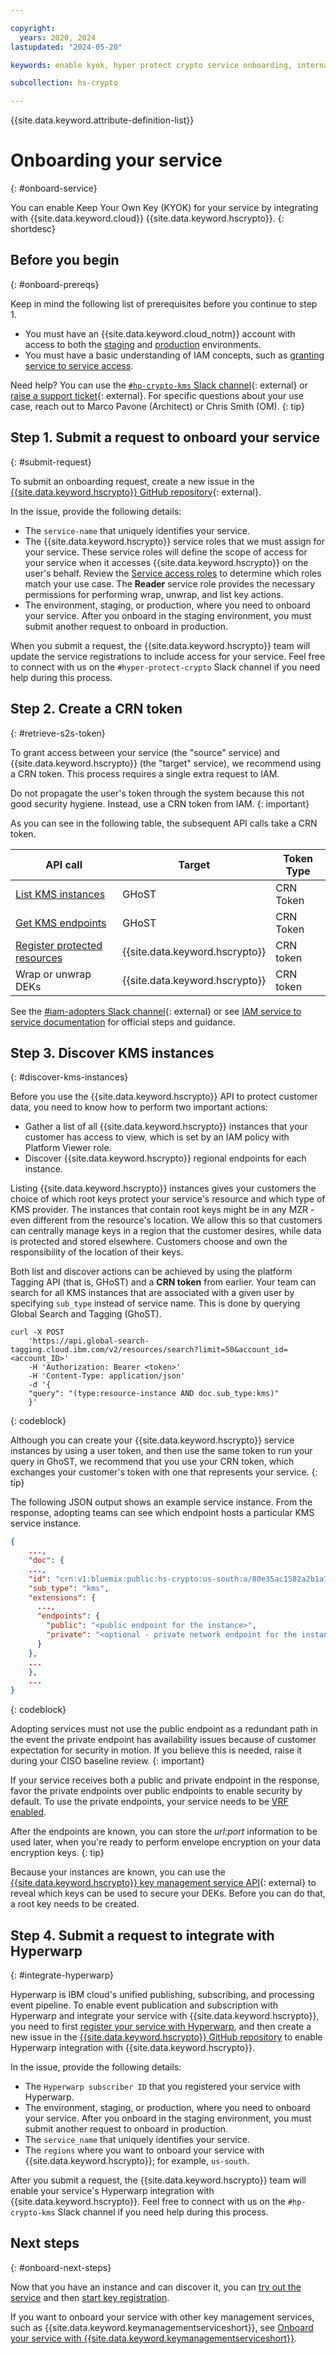 ```yaml
---

copyright:
  years: 2020, 2024
lastupdated: "2024-05-20"

keywords: enable kyok, hyper protect crypto service onboarding, internal, kyok, onboard service, crn token

subcollection: hs-crypto

---
```


{{site.data.keyword.attribute-definition-list}}



# Onboarding your service
{: #onboard-service}

You can enable Keep Your Own Key (KYOK) for your service by integrating with {{site.data.keyword.cloud}} {{site.data.keyword.hscrypto}}.
{: shortdesc}

## Before you begin
{: #onboard-prereqs}

Keep in mind the following list of prerequisites before you continue to step 1.
- You must have an {{site.data.keyword.cloud_notm}} account with access to both the [staging](https://test.cloud.ibm.com/) and [production](https://cloud.ibm.com/) environments.
- You must have a basic understanding of IAM concepts, such as [granting service to service access](/docs/get-coding?topic=get-coding-servicetoservice).

Need help? You can use the [`#hp-crypto-kms` Slack channel](https://app.slack.com/client/T02J3DPUE/CFFC7M3B3){: external} or [raise a support ticket](https://github.ibm.com/ZaaS/zcrypto-support-tickets/issues/new){: external}.
For specific questions about your use case, reach out to Marco Pavone (Architect) or Chris Smith (OM).
{: tip}

## Step 1. Submit a request to onboard your service
{: #submit-request}

To submit an onboarding request, create a new issue in the
[{{site.data.keyword.hscrypto}} GitHub repository](https://github.ibm.com/ZaaS/zcrypto-backlog/issues/new?template=onboard-request.md){: external}.

In the issue, provide the following details:
- The `service-name` that uniquely identifies your service.
- The {{site.data.keyword.hscrypto}} service roles that we must
assign for your service. These service roles will define the scope of access for
your service when it accesses {{site.data.keyword.hscrypto}} on
the user's behalf. Review the
[Service access roles](/docs/hs-crypto?topic=hs-crypto-manage-access#service-access-roles)
to determine which roles match your use case. The **Reader** service role provides the necessary permissions for
performing wrap, unwrap, and list key actions.
- The environment, staging, or production, where you need to onboard your service. After you onboard in the staging environment, you must submit another request to onboard in production.

When you submit a request, the {{site.data.keyword.hscrypto}} team will update the service registrations to include access for your service. Feel free to connect with us on the `#hyper-protect-crypto` Slack channel if you need help during this process.

## Step 2. Create a CRN token
{: #retrieve-s2s-token}

To grant access between your service (the "source" service) and {{site.data.keyword.hscrypto}} (the "target" service), we recommend using a CRN token. This process requires a single extra request to IAM.

Do not propagate the user's token through the system because this not good security hygiene. Instead, use a CRN token from IAM.
{: important}

As you can see in the following table, the subsequent API calls take a CRN token.

API call | Target | Token Type
---- | ---- | ----
[List KMS instances](#discover-kms-instances) | GHoST | CRN Token
[Get KMS endpoints](#discover-kms-instances) | GHoST | CRN Token
[Register protected resources](/docs/hs-crypto?topic=hs-crypto-register-protected-resources) | {{site.data.keyword.hscrypto}} | CRN token
Wrap or unwrap DEKs | {{site.data.keyword.hscrypto}} | CRN token

See the [#iam-adopters Slack channel](https://ibm-cloudplatform.slack.com/archives/C0NLB2W3B/p1516206027000901){: external} or see [IAM service to service documentation](/docs/get-coding?topic=get-coding-servicetoservice) for official steps and guidance.

## Step 3. Discover KMS instances
{: #discover-kms-instances}

Before you use the {{site.data.keyword.hscrypto}} API to protect customer data, you need to know how to perform two important actions:
- Gather a list of all {{site.data.keyword.hscrypto}} instances that your customer has access to view, which is set by an IAM policy with Platform Viewer role.
- Discover {{site.data.keyword.hscrypto}} regional endpoints for each instance.

Listing {{site.data.keyword.hscrypto}} instances gives your customers the choice of which root keys protect your service's resource and which type of KMS provider. The instances that contain root keys might be in any MZR - even different from the resource's location. We allow this so that customers can centrally manage keys in a region that the customer desires, while data is protected and stored elsewhere. Customers choose and own the responsibility of the location of their keys.

Both list and discover actions can be achieved by using the platform Tagging API (that is, GHoST) and a **CRN token** from earlier. Your team can search for all KMS instances that are associated with a given user by specifying `sub_type` instead of service name. This is done by querying Global Search and Tagging (GhoST).

```cURL
curl -X POST
    'https://api.global-search-tagging.cloud.ibm.com/v2/resources/search?limit=50&account_id=<account_ID>'
    -H 'Authorization: Bearer <token>'
    -H 'Content-Type: application/json'
    -d '{
    "query": "(type:resource-instance AND doc.sub_type:kms)"
    }'
```
{: codeblock}

Although you can create your {{site.data.keyword.hscrypto}}
service instances by using a user token, and then use the same token to run your
query in GhoST, we recommend that you use your CRN token, which exchanges your
customer's token with one that represents your service.
{: tip}

The following JSON output shows an example service instance. From the response,
adopting teams can see which endpoint hosts a particular KMS service instance.

```json
{
    ...,
    "doc": {
    ...,
    "id": "crn:v1:bluemix:public:hs-crypto:us-south:a/80e35ac1582a2b1a7b633e6107f9295a:67be47c6-cac0-415d-b298-0e6d45d6cb51::",
    "sub_type": "kms",
    "extensions": {
      ...,
      "endpoints": {
        "public": "<public endpoint for the instance>",
        "private": "<optional - private network endpoint for the instance>"
      }
    },
    ...
    },
    ...
}
```
{: codeblock}

Adopting services must not use the public endpoint as a redundant path in the
event the private endpoint has availability issues because of customer
expectation for security in motion. If you believe this is needed, raise
it during your CISO baseline review.
{: important}

If your service receives both a public and private endpoint in the response,
favor the private endpoints over public endpoints to enable security by default.
To use the private endpoints, your service needs to be
[VRF enabled](/docs/direct-link?topic=direct-link-overview-of-virtual-routing-and-forwarding-vrf-on-ibm-cloud).

After the endpoints are known, you can store the _url:port_ information to be
used later, when you're ready to perform envelope encryption on your data
encryption keys.
{: tip}

Because your instances are known, you can use the
[{{site.data.keyword.hscrypto}} key management service API](https://cloud.ibm.com/apidocs/hs-cryptot#list-keys){: external} to reveal
which keys can be used to secure your DEKs. Before you can do that, a root key
needs to be created.

## Step 4. Submit a request to integrate with Hyperwarp
{: #integrate-hyperwarp}

Hyperwarp is IBM cloud's unified publishing, subscribing, and processing event pipeline. To enable event publication and subscription with Hyperwarp and integrate your service with {{site.data.keyword.hscrypto}}, you need to first [register your service with Hyperwarp](/docs/get-coding?topic=get-coding-hyperwarp#hyperwarp-registration), and then create a new issue in the
[{{site.data.keyword.hscrypto}} GitHub repository](https://github.ibm.com/ZaaS/zcrypto-backlog/issues/new?template=hyperwarp-onboard-request.md) to enable Hyperwarp integration with {{site.data.keyword.hscrypto}}.

In the issue, provide the following details:
- The `Hyperwarp subscriber ID` that you registered your service with Hyperwarp.
- The environment, staging, or production, where you need to onboard your service. After you onboard in the staging environment, you must submit another request to onboard in production.
- The `service_name` that uniquely identifies your service.
- The `regions` where you want to onboard your service with {{site.data.keyword.hscrypto}}; for example, `us-south`.

After you submit a request, the {{site.data.keyword.hscrypto}} team will enable your service's Hyperwarp integration with {{site.data.keyword.hscrypto}}. Feel free to connect with us on the `#hp-crypto-kms` Slack channel if you need help during this process.

## Next steps
{: #onboard-next-steps}

Now that you have an instance and can discover it, you can [try out the service](/docs/hs-crypto?topic=hs-crypto-get-started) and then [start key registration](/docs/hs-crypto?topic=hs-crypto-register-protected-resources).

If you want to onboard your service with other key management services, such as {{site.data.keyword.keymanagementserviceshort}}, see [Onboard your service with {{site.data.keyword.keymanagementserviceshort}}](/docs/key-protect?topic=key-protect-onboard-service).
